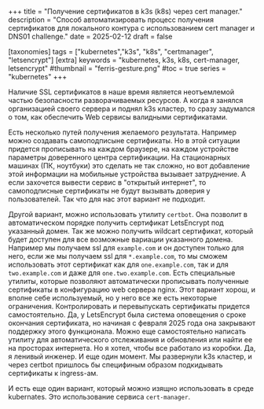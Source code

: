 +++
title = "Получение сертификатов в k3s (k8s) через cert manager."
description = "Способ автоматизировать процесс получения сертификатов для локального контура с использованием cert manager и DNS01 challenge."
date = 2025-02-12
draft = false

[taxonomies]
tags = ["kubernetes","k3s", "k8s", "certmanager", "letsencrypt"]
[extra]
keywords = "kubernetes, k3s, k8s, cert-manager, letsencrypt"
#thumbnail = "ferris-gesture.png"
#toc = true
series = "kubernetes"
+++

Наличие SSL сертификатов в наше время является неотъемлемой частью безопасности разворачиваемых ресурсов. А когда я занялся организацией своего сервера и поднял k3s кластер, то сразу задумался о том, как обеспечить Web сервисы валидными сертификатами.

Есть несколько путей получения желаемого результата. Например можно создавать самоподписыне сертификаты. Но в этой ситуации придется прописывать на каждом браузере, на каждом устройстве параметры доверенного центра сертификации. На стационарных машинах (ПК, ноутбуки) это сделать не так сложно, но вот добавление этой информации на мобильные устройства вызывает затруднение. А если захочется вывести сервис в "открытый интернет", то самоподписные сертификаты не будут вызывать доверия у пользователей. Так что для нас этот вариант не подходит.

Другой вариант, можно использовать утилиту `certbot`. Она позволит в автоматическом порядке получить сертификат LetsEncrypt под указанный домен. Так же можно получить wildcart сертификат, который будет доступен для все возможные вариации указанного домена. Например мы получаем ssl для `example.com` и он доступен только для него, если же мы получаем ssl для `*.example.com`, то мы сможем использовать этот сертификат как для `one.example.com`, так и для `two.example.com` и даже для `one.two.example.com`. Есть специальные утилиты, которые позволяют автоматически прописывать полученные сертификаты в конфигурацию web сервера nginx. Этот вариант хорош, и вполне себе используемый, но у него все же есть некоторые ограничения. Контролировать и перевыпускать сертификаты придется самостоятельно. Да, у LetsEncrypt была система оповещения о сроке окончания сертификата, но начиная с февраля 2025 года она закрывают поддержку этого функционала. Можно еще самостоятельно написать утилиту для автоматического отслеживания и обновления или найти ее на просторах интернета. Но я хотел, чтобы все работало из коробки. Да, я ленивый инженер. И еще один момент. Мы развернули k3s кластер, и через certbot пришлось бы специфиным образом подкидывать сертификаты к ingress-ам.

И есть еще один вариант, который можно изящно использовать в среде kubernates. Это использование сервиса `cert-manager`.


